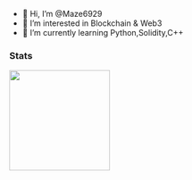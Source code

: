 - 👋 Hi, I’m @Maze6929
- 👀 I’m interested in Blockchain & Web3
- 🌱 I’m currently learning Python,Solidity,C++ 

<!---
Maze6929/Maze6929 is a ✨ special ✨ repository because its `README.md` (this file) appears on your GitHub profile.
You can click the Preview link to take a look at your changes.
--->
### Stats
<img height="180em" src="https://github-readme-stats.vercel.app/api?username=Maze6929&show_icons=true&count_private=true&hide_border=true"></img>

